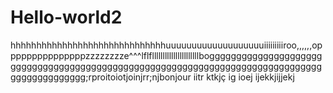 # Hello-world2
hhhhhhhhhhhhhhhhhhhhhhhhhhhhhhuuuuuuuuuuuuuuuuuuuiiiiiiiiiroo,,,,,,opppppppppppppppzzzzzzzze^^^lflfllllllllllllllllllllllboggggggggggggggggggggggggggggggggggggggggggggggggggggggggggggggggggggggggggggggggggggggggggggg;rproitoiotjoinjrr;njbonjour iitr ktkjç ig ioej ijekkjijjekj
